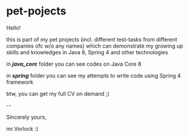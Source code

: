 # pet-pojects
Hello!

this is part of my pet projects (incl. different test-tasks from different companies ofc w/o any names) which can demonstrate my growing up skills and knowledges in Java 8, Spring 4 and other technologies

in **_java_core_** folder you can see codes on Java Core 8

in **_spring_** folder you can see my attempts to write code using Spring 4 framework

btw, you can get my full CV on demand ;)

--

Sincerely yours,

mr.Vorlock :)